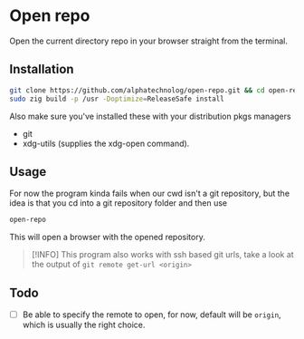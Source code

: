 # Open repo

Open the current directory repo in your browser straight from the terminal.

## Installation

```sh
git clone https://github.com/alphatechnolog/open-repo.git && cd open-repo
sudo zig build -p /usr -Doptimize=ReleaseSafe install
```

Also make sure you've installed these with your distribution pkgs managers

- git
- xdg-utils (supplies the xdg-open command).

## Usage

For now the program kinda fails when our cwd isn't a git repository, but the idea is that you cd into a git repository folder and then use

```sh
open-repo
```

This will open a browser with the opened repository.

> [!INFO]
> This program also works with ssh based git urls, take a look at the output of `git remote get-url <origin>`

## Todo

- [ ] Be able to specify the remote to open, for now, default will be `origin`, which is usually the right choice.